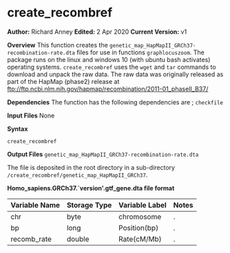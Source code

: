 # create_recombref
__Author:__ Richard Anney
__Edited:__ 2 Apr 2020
__Current Version:__ v1

__Overview__
This function creates the ``genetic_map_HapMapII_GRCh37-recombination-rate.dta``  files for use in functions ``graphlocuszoom``. The package runs on the linux and windows 10 (with ubuntu bash activates) operating systems. ``create_recombref`` uses the ``wget`` and ``tar`` commands to download and unpack the raw data. The raw data was originally released as part of the HapMap (phase2) release at ftp://ftp.ncbi.nlm.nih.gov/hapmap/recombination/2011-01_phaseII_B37/ 

__Dependencies__
The function has the following dependencies are ;
``checkfile``

__Input Files__
None

__Syntax__
```
create_recombref
```

__Output Files__
``genetic_map_HapMapII_GRCh37-recombination-rate.dta``

The file is deposited in the root directory in a sub-directory ``/create_recombref/genetic_map_HapMapII_GRCh37``. 

__Homo_sapiens.GRCh37.`version'.gtf_gene.dta file format__

| Variable Name | Storage Type | Variable Label | Notes |
|--------|--------|--------|--------|
|chr|byte|chromosome|.|
|bp|long|Position(bp)|.
|recomb_rate|double|Rate(cM/Mb)|.





